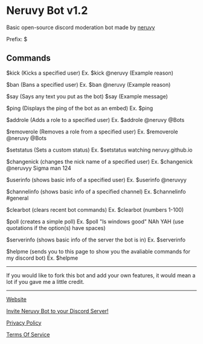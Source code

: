 # Neruvy Bot v1.2
Basic open-source discord moderation bot made by <a href="https://github.com/neruvy/" target="_blank">neruvy</a>

Prefix: $

Commands
-
$kick (Kicks a specified user) Ex. $kick @neruvy (Example reason)

$ban (Bans a specified user) Ex. $ban @neruvy (Example reason)

$say (Says any text you put as the bot) $say (Example message)

$ping (Displays the ping of the bot as an embed) Ex. $ping

$addrole (Adds a role to a specified user) Ex. $addrole @neruvy @Bots 

$removerole (Removes a role from a specified user) Ex. $removerole @neruvy @Bots

$setstatus (Sets a custom status) Ex. $setstatus watching neruvy.github.io

$changenick (changes the nick name of a specified user) Ex. $changenick @neruvyy Sigma man 124

$userinfo (shows basic info of a specified user) Ex. $userinfo @neruvyy

$channelinfo (shows basic info of a specified channel) Ex. $channelinfo #general

$clearbot (clears recent bot commands) Ex. $clearbot (numbers 1-100)

$poll (creates a simple poll) Ex. $poll "Is windows good" NAh YAH (use quotations if the option(s) have spaces)

$serverinfo (shows basic info of the server the bot is in) Ex. $serverinfo

$helpme (sends you to this page to show you the avaliable commands for my discord bot) Ex. $helpme

---
If you would like to fork this bot and add your own features, it would mean a lot if you gave me a little credit.

---

<a href="https://neruvy.github.io/" target="_blank">Website</a>

<a href="https://discord.com/oauth2/authorize?client_id=1370770209207750719" target="_blank">Invite Neruvy Bot to your Discord Server!</a>

<a href="https://neruvy.github.io/privacy-policy/" target="_blank">Privacy Policy</a>

<a href="https://neruvy.github.io/terms-of-service/" target="_blank">Terms Of Service</a>
